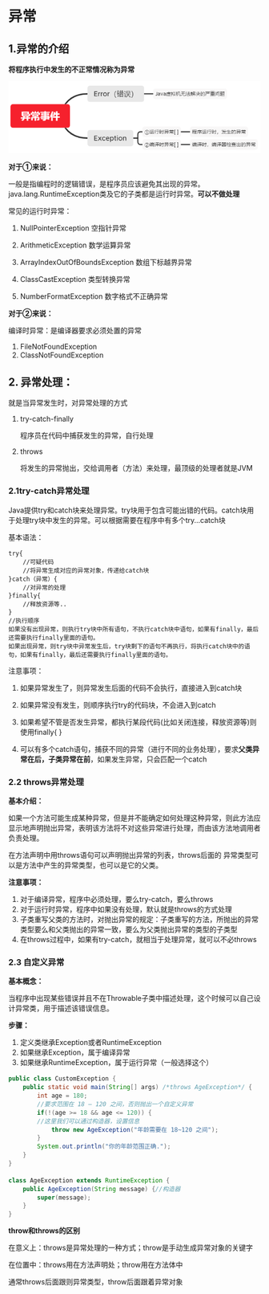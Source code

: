 # 异常

## 1.异常的介绍

**将程序执行中发生的不正常情况称为异常**

![image-20210622143540455](Untitled.assets/image-20210622143540455.png)

**对于①来说：**

一般是指编程时的逻辑错误，是程序员应该避免其出现的异常。java.lang.RuntimeException类及它的子类都是运行时异常。**可以不做处理**

常见的运行时异常：

1) NullPointerException 空指针异常 

2) ArithmeticException 数学运算异常 

3) ArrayIndexOutOfBoundsException 数组下标越界异常

 4) ClassCastException 类型转换异常

 5) NumberFormatException 数字格式不正确异常

**对于②来说：**

编译时异常：是编译器要求必须处置的异常

1. FileNotFoundException
2. ClassNotFoundException

## 2. 异常处理：

就是当异常发生时，对异常处理的方式

1. try-catch-finally

   程序员在代码中捕获发生的异常，自行处理

2. throws

   将发生的异常抛出，交给调用者（方法）来处理，最顶级的处理者就是JVM

### 2.1**try-catch异常处理**

Java提供try和catch块来处理异常。try块用于包含可能出错的代码。catch块用于处理try块中发生的异常。可以根据需要在程序中有多个try...catch块

基本语法：

```
try{
	//可疑代码
	//将异常生成对应的异常对象，传递给catch块
}catch（异常）{
	//对异常的处理
}finally{
	//释放资源等..
}
//执行顺序
如果没有出现异常，则执行try块中所有语句，不执行catch块中语句，如果有finally，最后还需要执行finally里面的语句。
如果出现异常，则try块中异常发生后，try块剩下的语句不再执行，将执行catch块中的语句，如果有finally，最后还需要执行finally里面的语句。
```

注意事项：

1. 如果异常发生了，则异常发生后面的代码不会执行，直接进入到catch块

2. 如果异常没有发生，则顺序执行try的代码块，不会进入到catch
3. 如果希望不管是否发生异常，都执行某段代码(比如关闭连接，释放资源等)则使用finally{ }
4. 可以有多个catch语句，捕获不同的异常（进行不同的业务处理），要求**父类异常在后，子类异常在前**，如果发生异常，只会匹配一个catch



### 2.2 throws异常处理

**基本介绍：**

如果一个方法可能生成某种异常，但是并不能确定如何处理这种异常，则此方法应显示地声明抛出异常，表明该方法将不对这些异常进行处理，而由该方法地调用者负责处理。

在方法声明中用throws语句可以声明抛出异常的列表，throws后面的 异常类型可以是方法中产生的异常类型，也可以是它的父类。

**注意事项：**

1. 对于编译异常，程序中必须处理，要么try-catch，要么throws
2. 对于运行时异常，程序中如果没有处理，默认就是throws的方式处理
3. 子类重写父类的方法时，对抛出异常的规定：子类重写的方法，所抛出的异常类型要么和父类抛出的异常一致，要么为父类抛出异常的类型的子类型
4. 在throws过程中，如果有try-catch，就相当于处理异常，就可以不必throws

### 2.3 自定义异常

**基本概念：**

当程序中出现某些错误并且不在Throwable子类中描述处理，这个时候可以自己设计异常类，用于描述该错误信息。

**步骤：**

1. 定义类继承Exception或者RuntimeException
2. 如果继承Exception，属于编译异常
3. 如果继承RuntimeException，属于运行异常（一般选择这个）

```java
public class CustomException {
	public static void main(String[] args) /*throws AgeException*/ {
		int age = 180;
		//要求范围在 18 – 120 之间，否则抛出一个自定义异常
		if(!(age >= 18 && age <= 120)) {
		//这里我们可以通过构造器，设置信息
			throw new AgeException("年龄需要在 18~120 之间");
		}
		System.out.println("你的年龄范围正确.");
	}	
}

class AgeException extends RuntimeException {
	public AgeException(String message) {//构造器
		super(message);
	}
}

```

**throw和throws的区别**

在意义上：throws是异常处理的一种方式；throw是手动生成异常对象的关键字

在位置中：throws用在方法声明处；throw用在方法体中

通常throws后面跟则异常类型，throw后面跟着异常对象